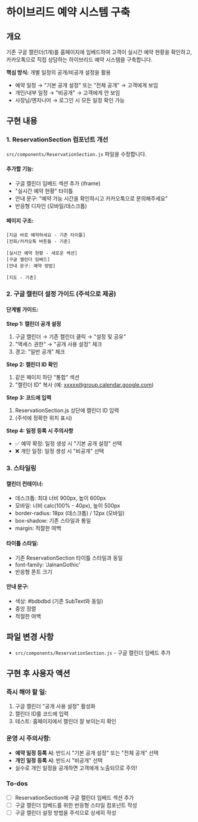 <!-- 15475e43-5adc-4d48-9b7e-e0869c400d43 0ac053f9-7f9b-4f02-8b4d-ecb274ec1ab4 -->
# 하이브리드 예약 시스템 구축

## 개요

기존 구글 캘린더(1개)를 홈페이지에 임베드하여 고객이 실시간 예약 현황을 확인하고, 카카오톡으로 직접 상담하는 하이브리드 예약 시스템을 구축합니다.

**핵심 방식:** 개별 일정의 공개/비공개 설정을 활용

- 예약 일정 → "기본 공개 설정" 또는 "전체 공개" → 고객에게 보임
- 개인/내부 일정 → "비공개" → 고객에게 안 보임
- 사장님/엔지니어 → 로그인 시 모든 일정 확인 가능

## 구현 내용

### 1. ReservationSection 컴포넌트 개선

`src/components/ReservationSection.js` 파일을 수정합니다.

#### 추가할 기능:

- 구글 캘린더 임베드 섹션 추가 (iframe)
- "실시간 예약 현황" 타이틀
- 안내 문구: "예약 가능 시간을 확인하시고 카카오톡으로 문의해주세요"
- 반응형 디자인 (모바일/데스크톱)

#### 페이지 구조:

```
[지금 바로 예약하세요 - 기존 타이틀]
[전화/카카오톡 버튼들 - 기존]

[실시간 예약 현황 - 새로운 섹션]
[구글 캘린더 임베드]
[안내 문구: 예약 방법]

[지도 - 기존]
```

### 2. 구글 캘린더 설정 가이드 (주석으로 제공)

#### 단계별 가이드:

**Step 1: 캘린더 공개 설정**

1. 구글 캘린더 → 기존 캘린더 클릭 → "설정 및 공유"
2. "액세스 권한" → "공개 사용 설정" 체크
3. 경고: "일반 공개" 체크

**Step 2: 캘린더 ID 확인**

1. 같은 페이지 하단 "통합" 섹션
2. "캘린더 ID" 복사 (예: xxxxx@group.calendar.google.com)

**Step 3: 코드에 입력**

1. ReservationSection.js 상단에 캘린더 ID 입력
2. (주석에 정확한 위치 표시)

**Step 4: 일정 등록 시 주의사항**

- ✅ 예약 확정: 일정 생성 시 "기본 공개 설정" 선택
- ❌ 개인 일정: 일정 생성 시 "비공개" 선택

### 3. 스타일링

#### 캘린더 컨테이너:

- 데스크톱: 최대 너비 900px, 높이 600px
- 모바일: 너비 calc(100% - 40px), 높이 500px
- border-radius: 18px (데스크톱) / 12px (모바일)
- box-shadow: 기존 스타일과 통일
- margin: 적절한 여백

#### 타이틀 스타일:

- 기존 ReservationSection 타이틀 스타일과 동일
- font-family: 'JalnanGothic'
- 반응형 폰트 크기

#### 안내 문구:

- 색상: #bdbdbd (기존 SubText와 동일)
- 중앙 정렬
- 적절한 여백

## 파일 변경 사항

- `src/components/ReservationSection.js` - 구글 캘린더 임베드 추가

## 구현 후 사용자 액션

### 즉시 해야 할 일:

1. 구글 캘린더 "공개 사용 설정" 활성화
2. 캘린더 ID를 코드에 입력
3. 테스트: 홈페이지에서 캘린더 잘 보이는지 확인

### 운영 시 주의사항:

- **예약 일정 등록 시**: 반드시 "기본 공개 설정" 또는 "전체 공개" 선택
- **개인 일정 등록 시**: 반드시 "비공개" 선택
- 실수로 개인 일정을 공개하면 고객에게 노출되므로 주의!

### To-dos

- [ ] ReservationSection에 구글 캘린더 임베드 섹션 추가
- [ ] 구글 캘린더 임베드를 위한 반응형 스타일 컴포넌트 작성
- [ ] 구글 캘린더 설정 방법을 주석으로 상세히 작성